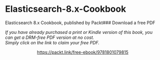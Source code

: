 # Elasticsearch-8.x-Cookbook
Elasticsearch 8.x Cookbook, published by Packt### Download a free PDF

 <i>If you have already purchased a print or Kindle version of this book, you can get a DRM-free PDF version at no cost.<br>Simply click on the link to claim your free PDF.</i>
<p align="center"> <a href="https://packt.link/free-ebook/9781801079815">https://packt.link/free-ebook/9781801079815 </a> </p>